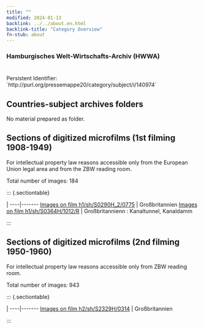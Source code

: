 ```yaml
---
title: ""
modified: 2024-01-13
backlink: ../../about.en.html
backlink-title: "Category Overview"
fn-stub: about
---
```


### Hamburgisches Welt-Wirtschafts-Archiv (HWWA)

# 

<div class="hint">Persistent Identifier: `http://purl.org/pressemappe20/category/subject/i/140974`</div>







## Countries-subject archives folders





No material prepared as folder.



<a id="filmsections" />

## Sections of digitized microfilms (1st filming 1908-1949)

<p>For intellectual property law reasons accessible only from the European Union legal area and from the ZBW reading room.</p>



<p>Total number of images: 184</p>




::: {.sectiontable}

 | 
----|-------
<a class="btn" href="https://pm20.zbw.eu/film/h1/sh/S0290H_2/0775" rel="nofollow">Images on film h1/sh/S0290H_2/0775</a> | Großbritannien
<a class="btn" href="https://pm20.zbw.eu/film/h1/sh/S0364H/1012/R" rel="nofollow">Images on film h1/sh/S0364H/1012/R</a> | Großbritannienn : Kanaltunnel, Kanaldamm


:::




## Sections of digitized microfilms (2nd filming 1950-1960)

<p>For intellectual property law reasons accessible only from ZBW reading room.</p>



<p>Total number of images: 943</p>




::: {.sectiontable}

 | 
----|-------
<a class="btn" href="https://pm20.zbw.eu/film/h2/sh/S2329H/0314" rel="nofollow">Images on film h2/sh/S2329H/0314</a> | Großbritannien


:::
















